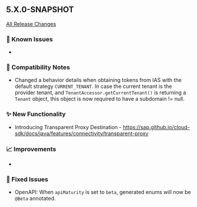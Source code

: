 ## 5.X.0-SNAPSHOT

[All Release Changes](https://github.com/SAP/cloud-sdk-java/releases)

### 🚧 Known Issues

- 

### 🔧 Compatibility Notes

- Changed a behavior details when obtaining tokens from IAS with the default strategy `CURRENT_TENANT`. 
  In case the current tenant is the provider tenant, and `TenantAccessor.getCurrentTenant()` is returning a `Tenant` object, this object is now required to have a subdomain != null.

### ✨ New Functionality

- Introducing Transparent Proxy Destination - https://sap.github.io/cloud-sdk/docs/java/features/connectivity/transparent-proxy

### 📈 Improvements

- 

### 🐛 Fixed Issues

- OpenAPI: When `apiMaturity` is set to `beta`, generated enums will now be `@Beta` annotated.
